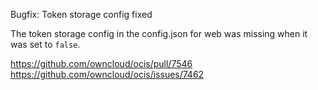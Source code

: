 Bugfix: Token storage config fixed

The token storage config in the config.json for web was missing when it was set to `false`.

https://github.com/owncloud/ocis/pull/7546
https://github.com/owncloud/ocis/issues/7462
